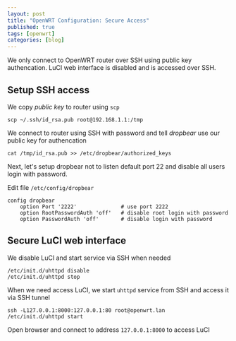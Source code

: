 ```yaml
---
layout: post
title: "OpenWRT Configuration: Secure Access"
published: true
tags: [openwrt]
categories: [blog]
---
```



We only connect to OpenWRT router over SSH using public key authencation. LuCI web interface is disabled and is accessed over SSH.

## Setup SSH access

We copy *public key* to router using `scp`

	scp ~/.ssh/id_rsa.pub root@192.168.1.1:/tmp
	
We connect to router using SSH with password and tell *dropbear* use our public key for authencation

	cat /tmp/id_rsa.pub >> /etc/dropbear/authorized_keys
	
Next, let's setup dropbear not to listen default port 22 and disable all users login with password.

Edit file `/etc/config/dropbear`

	config dropbear
		option Port '2222' 				# use port 2222
		option RootPasswordAuth 'off' 	# disable root login with password
		option PasswordAuth 'off'		# disable login with password
		
## Secure LuCI web interface

We disable LuCI and start service via SSH when needed

	/etc/init.d/uhttpd disable
	/etc/init.d/uhttpd stop
	
When we need access LuCI, we start `uhttpd` service from SSH and access it via SSH tunnel

	ssh -L127.0.0.1:8000:127.0.0.1:80 root@openwrt.lan
	/etc/init.d/uhttpd start
	
Open browser and connect to address `127.0.0.1:8000` to access LuCI